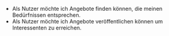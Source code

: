 * Als Nutzer möchte ich Angebote finden können, die meinen Bedürfnissen entsprechen.
* Als Nutzer möchte ich Angebote veröffentlichen können um Interessenten zu erreichen.
